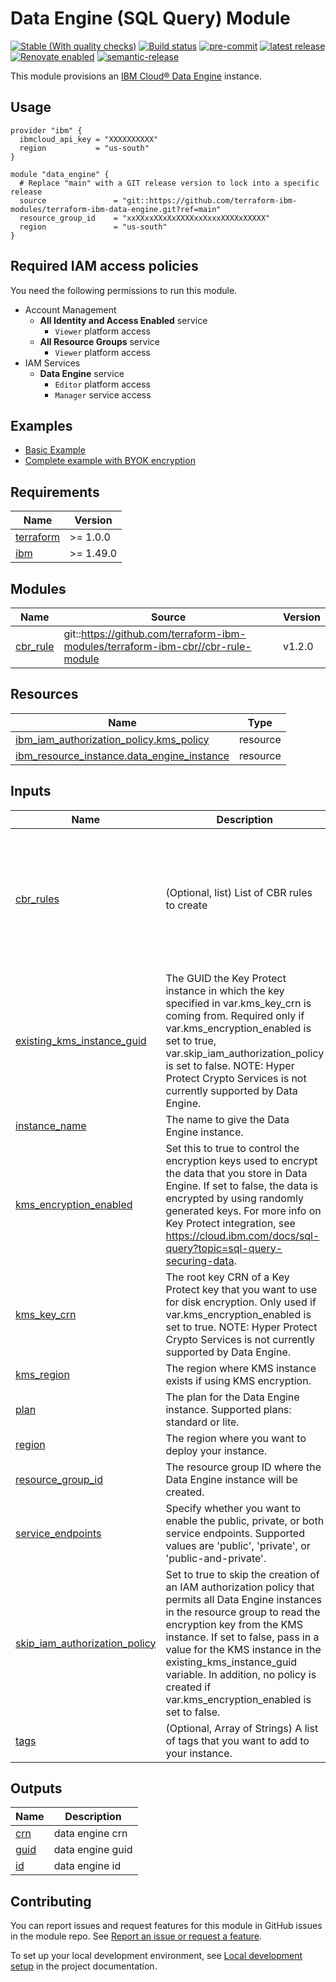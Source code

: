 # Data Engine (SQL Query) Module

[![Stable (With quality checks)](https://img.shields.io/badge/Status-Stable%20(With%20quality%20checks)-green?style=plastic)](https://terraform-ibm-modules.github.io/documentation/#/badge-status)
[![Build status](https://github.com/terraform-ibm-modules/terraform-ibm-data-engine/actions/workflows/ci.yml/badge.svg)](https://github.com/terraform-ibm-modules/terraform-ibm-data-engine/actions/workflows/ci.yml)
[![pre-commit](https://img.shields.io/badge/pre--commit-enabled-brightgreen?logo=pre-commit&logoColor=white)](https://github.com/pre-commit/pre-commit)
[![latest release](https://img.shields.io/github/v/release/terraform-ibm-modules/terraform-ibm-data-engine?logo=GitHub&sort=semver)](https://github.com/terraform-ibm-modules/terraform-ibm-data-engine/releases/latest)
[![Renovate enabled](https://img.shields.io/badge/renovate-enabled-brightgreen.svg)](https://renovatebot.com/)
[![semantic-release](https://img.shields.io/badge/%20%20%F0%9F%93%A6%F0%9F%9A%80-semantic--release-e10079.svg)](https://github.com/semantic-release/semantic-release)

This module provisions an [IBM Cloud® Data Engine](https://cloud.ibm.com/docs/sql-query?topic=sql-query-getting-started) instance.

## Usage

```hcl
provider "ibm" {
  ibmcloud_api_key = "XXXXXXXXXX"
  region           = "us-south"
}

module "data_engine" {
  # Replace "main" with a GIT release version to lock into a specific release
  source               = "git::https://github.com/terraform-ibm-modules/terraform-ibm-data-engine.git?ref=main"
  resource_group_id    = "xxXXxxXXxXxXXXXxxXxxxXXXXxXXXXX"
  region               = "us-south"
}
```

## Required IAM access policies

You need the following permissions to run this module.

- Account Management
  - **All Identity and Access Enabled** service
    - `Viewer` platform access
  - **All Resource Groups** service
    - `Viewer` platform access
- IAM Services
  - **Data Engine** service
    - `Editor` platform access
    - `Manager` service access

<!-- BEGIN EXAMPLES HOOK -->
## Examples

- [ Basic Example](examples/basic)
- [ Complete example with BYOK encryption](examples/complete)
<!-- END EXAMPLES HOOK -->
<!-- BEGINNING OF PRE-COMMIT-TERRAFORM DOCS HOOK -->
## Requirements

| Name | Version |
|------|---------|
| <a name="requirement_terraform"></a> [terraform](#requirement\_terraform) | >= 1.0.0 |
| <a name="requirement_ibm"></a> [ibm](#requirement\_ibm) | >= 1.49.0 |

## Modules

| Name | Source | Version |
|------|--------|---------|
| <a name="module_cbr_rule"></a> [cbr\_rule](#module\_cbr\_rule) | git::https://github.com/terraform-ibm-modules/terraform-ibm-cbr//cbr-rule-module | v1.2.0 |

## Resources

| Name | Type |
|------|------|
| [ibm_iam_authorization_policy.kms_policy](https://registry.terraform.io/providers/IBM-Cloud/ibm/latest/docs/resources/iam_authorization_policy) | resource |
| [ibm_resource_instance.data_engine_instance](https://registry.terraform.io/providers/IBM-Cloud/ibm/latest/docs/resources/resource_instance) | resource |

## Inputs

| Name | Description | Type | Default | Required |
|------|-------------|------|---------|:--------:|
| <a name="input_cbr_rules"></a> [cbr\_rules](#input\_cbr\_rules) | (Optional, list) List of CBR rules to create | <pre>list(object({<br>    description = string<br>    account_id  = string<br>    rule_contexts = list(object({<br>      attributes = optional(list(object({<br>        name  = string<br>        value = string<br>    }))) }))<br>    enforcement_mode = string<br>  }))</pre> | `[]` | no |
| <a name="input_existing_kms_instance_guid"></a> [existing\_kms\_instance\_guid](#input\_existing\_kms\_instance\_guid) | The GUID the Key Protect instance in which the key specified in var.kms\_key\_crn is coming from. Required only if var.kms\_encryption\_enabled is set to true, var.skip\_iam\_authorization\_policy is set to false. NOTE: Hyper Protect Crypto Services is not currently supported by Data Engine. | `string` | `null` | no |
| <a name="input_instance_name"></a> [instance\_name](#input\_instance\_name) | The name to give the Data Engine instance. | `string` | n/a | yes |
| <a name="input_kms_encryption_enabled"></a> [kms\_encryption\_enabled](#input\_kms\_encryption\_enabled) | Set this to true to control the encryption keys used to encrypt the data that you store in Data Engine. If set to false, the data is encrypted by using randomly generated keys. For more info on Key Protect integration, see https://cloud.ibm.com/docs/sql-query?topic=sql-query-securing-data. | `bool` | `false` | no |
| <a name="input_kms_key_crn"></a> [kms\_key\_crn](#input\_kms\_key\_crn) | The root key CRN of a Key Protect key that you want to use for disk encryption. Only used if var.kms\_encryption\_enabled is set to true. NOTE: Hyper Protect Crypto Services is not currently supported by Data Engine. | `string` | `null` | no |
| <a name="input_kms_region"></a> [kms\_region](#input\_kms\_region) | The region where KMS instance exists if using KMS encryption. | `string` | `"us-south"` | no |
| <a name="input_plan"></a> [plan](#input\_plan) | The plan for the Data Engine instance. Supported plans: standard or lite. | `string` | `"lite"` | no |
| <a name="input_region"></a> [region](#input\_region) | The region where you want to deploy your instance. | `string` | `"us-south"` | no |
| <a name="input_resource_group_id"></a> [resource\_group\_id](#input\_resource\_group\_id) | The resource group ID where the Data Engine instance will be created. | `string` | n/a | yes |
| <a name="input_service_endpoints"></a> [service\_endpoints](#input\_service\_endpoints) | Specify whether you want to enable the public, private, or both service endpoints. Supported values are 'public', 'private', or 'public-and-private'. | `string` | `"private"` | no |
| <a name="input_skip_iam_authorization_policy"></a> [skip\_iam\_authorization\_policy](#input\_skip\_iam\_authorization\_policy) | Set to true to skip the creation of an IAM authorization policy that permits all Data Engine instances in the resource group to read the encryption key from the KMS instance. If set to false, pass in a value for the KMS instance in the existing\_kms\_instance\_guid variable. In addition, no policy is created if var.kms\_encryption\_enabled is set to false. | `bool` | `false` | no |
| <a name="input_tags"></a> [tags](#input\_tags) | (Optional, Array of Strings) A list of tags that you want to add to your instance. | `list(any)` | `[]` | no |

## Outputs

| Name | Description |
|------|-------------|
| <a name="output_crn"></a> [crn](#output\_crn) | data engine crn |
| <a name="output_guid"></a> [guid](#output\_guid) | data engine guid |
| <a name="output_id"></a> [id](#output\_id) | data engine id |
<!-- END OF PRE-COMMIT-TERRAFORM DOCS HOOK -->
<!-- BEGIN CONTRIBUTING HOOK -->

<!-- Leave this section as is so that your module has a link to local development environment set up steps for contributors to follow -->

## Contributing

You can report issues and request features for this module in GitHub issues in the module repo. See [Report an issue or request a feature](https://github.com/terraform-ibm-modules/.github/blob/main/.github/SUPPORT.md).

To set up your local development environment, see [Local development setup](https://terraform-ibm-modules.github.io/documentation/#/local-dev-setup) in the project documentation.

<!-- Source for this readme file: https://github.com/terraform-ibm-modules/common-dev-assets/tree/main/module-assets/ci/module-template-automation -->
<!-- END CONTRIBUTING HOOK -->
